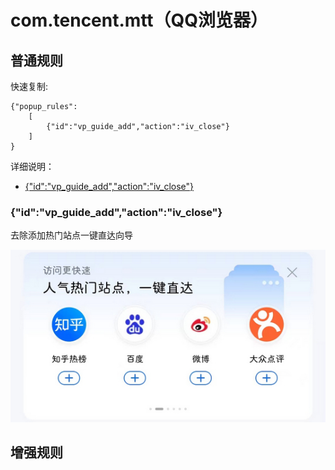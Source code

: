 # com.tencent.mtt（QQ浏览器）

## 普通规则

快速复制:
```
{"popup_rules":
    [
        {"id":"vp_guide_add","action":"iv_close"}
    ]
}
```
详细说明：
- [{"id":"vp_guide_add","action":"iv_close"}](#idvp_guide_addactioniv_close)

### {"id":"vp_guide_add","action":"iv_close"}
去除添加热门站点一键直达向导

![](./assets/添加热门站点一键直达向导.jpg)



## 增强规则
